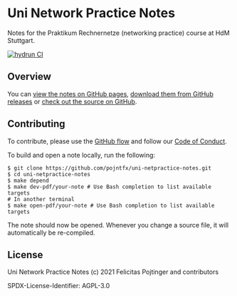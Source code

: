 # Uni Network Practice Notes

Notes for the Praktikum Rechnernetze (networking practice) course at HdM Stuttgart.

[![hydrun CI](https://github.com/pojntfx/uni-netpractice-notes/actions/workflows/hydrun.yaml/badge.svg)](https://github.com/pojntfx/uni-netpractice-notes/actions/workflows/hydrun.yaml)

## Overview

You can [view the notes on GitHub pages](https://pojntfx.github.io/uni-netpractice-notes/), [download them from GitHub releases](https://github.com/pojntfx/uni-netpractice-notes/releases/latest) or [check out the source on GitHub](https://github.com/pojntfx/uni-netpractice-notes).

## Contributing

To contribute, please use the [GitHub flow](https://guides.github.com/introduction/flow/) and follow our [Code of Conduct](./CODE_OF_CONDUCT.md).

To build and open a note locally, run the following:

```shell
$ git clone https://github.com/pojntfx/uni-netpractice-notes.git
$ cd uni-netpractice-notes
$ make depend
$ make dev-pdf/your-note # Use Bash completion to list available targets
# In another terminal
$ make open-pdf/your-note # Use Bash completion to list available targets
```

The note should now be opened. Whenever you change a source file, it will automatically be re-compiled.

## License

Uni Network Practice Notes (c) 2021 Felicitas Pojtinger and contributors

SPDX-License-Identifier: AGPL-3.0
